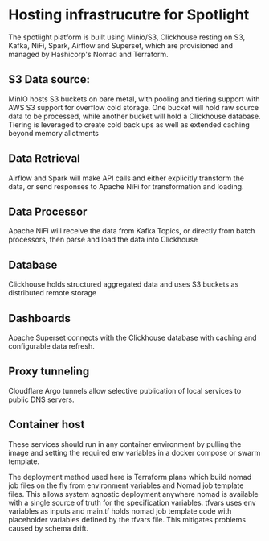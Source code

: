 # Hosting infrastrucutre for Spotlight

The spotlight platform is built using Minio/S3, Clickhouse resting on S3, Kafka, NiFi, Spark, Airflow and Superset, which are provisioned and managed by Hashicorp's Nomad and Terraform.

## S3 Data source: 

MinIO hosts S3 buckets on bare metal, with pooling and tiering support with AWS S3 support for overflow cold storage. One bucket will hold raw source data to be processed, while another bucket will hold a Clickhouse database. Tiering is leveraged to create cold back ups as well as extended caching beyond memory allotments

## Data Retrieval

Airflow and Spark will make API calls and either explicitly transform the data, or send responses to Apache NiFi for transformation and loading.

## Data Processor

Apache NiFi will receive the data from Kafka Topics, or directly from batch processors, then parse and load the data into Clickhouse

## Database

Clickhouse holds structured aggregated data and uses S3 buckets as distributed remote storage

## Dashboards

Apache Superset connects with the Clickhouse database with caching and configurable data refresh.


## Proxy tunneling

Cloudflare Argo tunnels allow selective publication of local services to public DNS servers. 

## Container host

These services should run in any container environment by pulling the image and setting the required env variables in a docker compose or swarm template.

The deployment method used here is Terraform plans which build nomad job files on the fly from environment variables and Nomad job template files. This allows system agnostic deployment anywhere nomad is available with a single source of truth for the specification variables. tfvars uses env variables as inputs and main.tf holds nomad job template code with placeholder variables defined by the tfvars file. This mitigates problems caused by schema drift.
